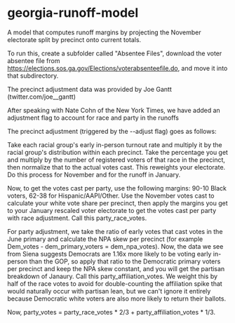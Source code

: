 # georgia-runoff-model
A model that computes runoff margins by projecting the November electorate split by precinct onto current totals.

To run this, create a subfolder called "Absentee Files", download the voter absentee file from https://elections.sos.ga.gov/Elections/voterabsenteefile.do, and move it into that subdirectory.

The precinct adjustment data was provided by Joe Gantt (twitter.com/joe__gantt)

After speaking with Nate Cohn of the New York Times, we have added an adjustment flag to account for race and party in the runoffs

The precinct adjustment (triggered by the --adjust flag) goes as follows: 

Take each racial group's early in-person turnout rate and multiply it by the racial group's distribution within each precinct. Take the percentage you get and multiply by the number of registered voters of that race in the precinct, then normalize that to the actual votes cast. This reweights your electorate. Do this process for November and for the runoff in January.

Now, to get the votes cast per party, use the following margins: 90-10 Black voters, 62-38 for Hispanic/AAPI/Other. Use the November votes cast to calculate your white vote share per precinct, then apply the margins you get to your January rescaled voter electorate to get the votes cast per party with race adjustment. Call this party_race_votes.

For party adjustment, we take the ratio of early votes that cast votes in the June primary and calculate the NPA skew per precinct (for example Dem_votes - dem_primary_voters = dem_npa_votes). Now, the data we see from Siena suggests Democrats are 1.16x more likely to be voting early in-person than the GOP, so apply that ratio to the Democratic primary voters per precinct and keep the NPA skew constant, and you will get the partisan breakdown of Janaury. Call this party_affiliation_votes. We weight this by half of the race votes to avoid for double-counting the affiliation spike that would naturally occur with partisan lean, but we can't ignore it entirely because Democratic white voters are also more likely to return their ballots.

Now, party_votes = party_race_votes * 2/3 + party_affiliation_votes * 1/3.
